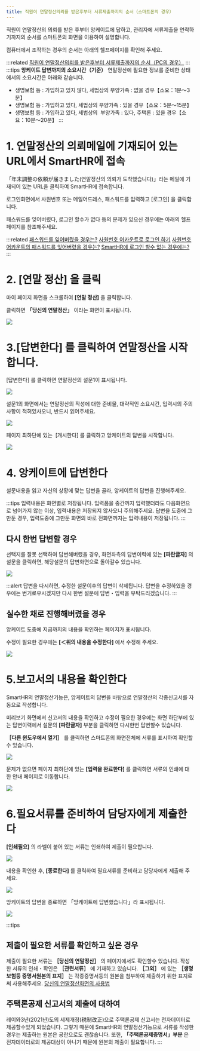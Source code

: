 ```yaml
---
title: 직원이 연말정산의뢰를 받은후부터 서류제출까지의 순서（스마트폰의 경우）
---
```

직원이 연말정산의 의뢰를 받은 후부터 앙케이트에 답하고, 관리자에 서류제출을 연락하기까지의 순서를 스마트폰의 화면을 이용하여 설명합니다.

컴퓨터에서 조작하는 경우의 순서는 아래의 헬프페이지를 확인해 주세요.

:::related
[직원이 연말정산의뢰를 받은후부터 서류제출까지의 순서（PC의 경우）](https://knowledge.smarthr.jp/hc/ja/articles/360037014354)
:::
:::tips
 **앙케이트 답변까지의 소요시간（기준）** 
연말정산에 필요한 정보를 준비한 상태에서의 소요시간은 아래와 같습니다.
- 생명보험 등 : 가입하고 있지 않다, 세법상의 부양가족 : 없을 경우【소요：1분〜3분】
- 생명보험 등 : 가입하고 있다, 세법상의 부양가족 : 있을 경우【소요：5분〜15분】
- 생명보험 등 : 가입하고 있다, 세법상의  부양가족 : 있다, 주택론 : 있을 경우【소요：10분〜20분】
:::

# 1\. 연말정산의 의뢰메일에 기재되어 있는 URL에서 SmartHR에 접속

「年末調整の依頼が届きました(연말정산의 의뢰가 도착했습니다)」라는 메일에 기재되어 있는 URL을 클릭하여 SmartHR에 접속합니다.

로그인화면에서 사원번호 또는 메일어드레스, 패스워드를 입력하고 \[로그인\] 을 클릭합니다.

패스워드를 잊어버렸다, 로그인 할수가 없다 등의 문제가 있으신 경우에는 아래의 헬프페이지를 참조해주세요.

:::related
[패스워드를 잊어버렸을 경우는?](https://knowledge.smarthr.jp/hc/ja/articles/360026265593)
[사원번호 어카운트로 로그인 하기](https://knowledge.smarthr.jp/hc/ja/articles/360026263133)
[사원번호 어카운트의 패스워드를 잊어버렸을 경우는?](https://knowledge.smarthr.jp/hc/ja/articles/360026104374)
[SmartHR에 로그인 할수 없는 경우에는?](https://knowledge.smarthr.jp/hc/ja/articles/360026104354)
:::

# 2\. \[연말 정산\] 을 클릭

마이 페이지 화면을 스크롤하여 **\[연말 정산\]** 을 클릭합니다.

클릭하면  **「당신의 연말정산」** 이라는 화면이 표시됩니다.

![](./iOS______1_.png)

# 3.\[답변한다\] 를 클릭하여 연말정산을 시작합니다.

\[답변한다\] 를 클릭하면 연말정산의 설문1이 표시됩니다.

![](./iOS______2_.png)

설문1의 화면에서는 연말정산의 작성에 대한 준비물, 대략적인 소요시간, 입력시의 주의사항이 적혀있사오니, 반드시 읽어주세요.

![](./iOS______3_.png)

페이지 최하단에 있는  \[개시한다\] 를 클릭하고 앙케이트의 답변을 시작합니다.

![](./iOS______4_.png)

# 4\. 앙케이트에 답변한다

설문내용을 읽고 자신의 상황에 맞는 답변을 골라, 앙케이트의 답변을 진행해주세요.

:::tips
입력내용은 화면별로 저장됩니다.
입력폼을 중간까지 입력했더라도 다음화면으로 넘어가지 않는 이상, 입력내용은 저장되지 않사오니 주의해주세요.
답변을 도중에 그만둔 경우, 입력도중에 그만둔 화면의 바로 전화면까지는 입력내용이 저장됩니다.
:::

## 다시 한번 답변할 경우

선택지를 잘못 선택하여 답변해버렸을 경우, 화면좌측의 답변이력에 있는 **\[파란글자\]** 의 설문을 클릭하면, 해당설문의 답변화면으로 돌아갈수 있습니다.

![](./iOS______5_.png)

:::alert
답변을 다시하면, 수정한 설문이후의 답변이 삭제됩니다.
답변을 수정하였을 경우에는 번거로우시겠지만 다시 한번 설문에 답변・입력을 부탁드리겠습니다.
:::

## 실수한 채로 진행해버렸을 경우

앙케이트 도중에 지금까지의 내용을 확인하는 페이지가 표시됩니다.

수정이 필요한 경우에는 **\[＜위의 내용을 수정한다\]** 에서 수정해 주세요.

![](./iOS______8_.png)

# 5.보고서의 내용을 확인한다

SmartHR의 연말정산기능은, 앙케이트의 답변을 바탕으로 연말정산의 각종신고서를 자동으로 작성합니다.

미리보기 화면에서 신고서의 내용을 확인하고 수정이 필요한 경우에는 화면 하단부에 있는 답변이력에서 설문의 **\[파란글자\]** 부분을 클릭하면 다시한번 답변할수 있습니다.

 **［다른 윈도우에서 열기］** 를 클릭하면 스마트폰의 화면전체에 서류를 표시하여 확인할수 있습니다.

![](./iOS______6_.png)

문제가 없으면 페이지 최하단에 있는 **\[입력을 완료한다\]** 를 클릭하면 서류의 인쇄에 대한 안내 페이지로 이동합니다.

![](./iOS______7_.png)

# 6.필요서류를 준비하여 담당자에게 제출한다

**\[인쇄필요\]** 의 라벨이 붙어 있는 서류는 인쇄하여 제출이 필요합니다.

![](./iOS______9_.png)

내용을 확인한 후, **\[종료한다\]** 를 클릭하여 필요서류를 준비하고 담당자에게 제출해 주세요.

![](./iOS______10_.png)

앙케이트의 답변을 종료하면 「앙케이트에 답변했습니다」라 표시됩니다.

![](./iOS______11_.png)

:::tips
## 제출이 필요한 서류를 확인하고 싶은 경우
제출이 필요한 서류는  **［당신의 연말정산］** 의 페이지에서도 확인할수 있습니다.
작성한 서류의 인쇄・확인은  **［관련서류］** 에 기재하고 있습니다.
 **［그외］** 에 있는 **［생명보험등 증명서원본의 표지］** 는 각종증명서등의 원본을 첨부하여 제출하기 위한 표지로써 사용해주세요.
[당신의 연말정산화면의 사용법](https://knowledge.smarthr.jp/hc/ja/articles/4405811371801)
## 주택론공제 신고서의 제출에 대하여
레이와3년(2021년)도의 세제개정(税制改正)으로 주택론공제 신고서는 전자데이터로 제공할수있게 되었습니다.
그렇기 때문에 SmartHR의 연말정산기능으로 서류를 작성한 경우는 제출하는 원본은 공란으로도 괜찮습니다.
또한, **「주택론공제증명서」부분** 은 전자데이터로의 제공대상이 아니기 때문에 원본의 제출이 필요합니다.
:::
